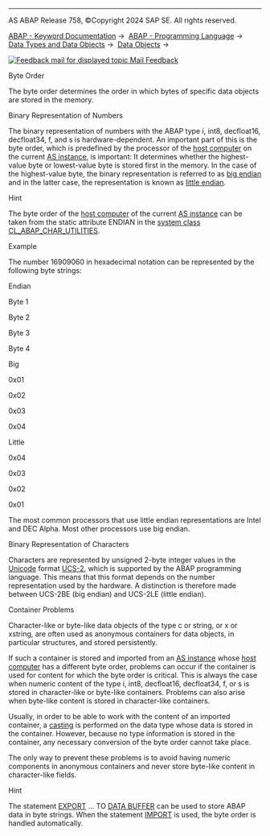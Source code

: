   

* * *

AS ABAP Release 758, ©Copyright 2024 SAP SE. All rights reserved.

[ABAP - Keyword Documentation](https://help.sap.com/doc/abapdocu_758_index_htm/7.58/en-US/abenabap.htm) →  [ABAP - Programming Language](https://help.sap.com/doc/abapdocu_758_index_htm/7.58/en-US/abenabap_reference.htm) →  [Data Types and Data Objects](https://help.sap.com/doc/abapdocu_758_index_htm/7.58/en-US/abentypes_and_objects.htm) →  [Data Objects](https://help.sap.com/doc/abapdocu_758_index_htm/7.58/en-US/abendata_objects.htm) → 

 [![](Mail.gif?object=Mail.gif "Feedback mail for displayed topic") Mail Feedback](mailto:f1_help@sap.com?subject=Feedback%20on%20ABAP%20Documentation&body=Document:%20Byte%20Order%2C%20ABENBYTEORDER%2C%20758%0D%0A%0D%0AError:%0D%0A%0D%0A%0D%0A%0D%0ASuggestion%20for%20improvement:)

Byte Order

The byte order determines the order in which bytes of specific data objects are stored in the memory.

Binary Representation of Numbers   

The binary representation of numbers with the ABAP type i, int8, decfloat16, decfloat34, f, and s is hardware-dependent. An important part of this is the byte order, which is predefined by the processor of the [host computer](https://help.sap.com/doc/abapdocu_758_index_htm/7.58/en-US/abenhost_computer_glosry.htm "Glossary Entry") on the current [AS instance](https://help.sap.com/doc/abapdocu_758_index_htm/7.58/en-US/abenas_instance_glosry.htm "Glossary Entry"), is important: It determines whether the highest-value byte or lowest-value byte is stored first in the memory. In the case of the highest-value byte, the binary representation is referred to as [big endian](https://help.sap.com/doc/abapdocu_758_index_htm/7.58/en-US/abenbig_endian_glosry.htm "Glossary Entry") and in the latter case, the representation is known as [little endian](https://help.sap.com/doc/abapdocu_758_index_htm/7.58/en-US/abenlittle_endian_glosry.htm "Glossary Entry").

Hint

The byte order of the [host computer](https://help.sap.com/doc/abapdocu_758_index_htm/7.58/en-US/abenhost_computer_glosry.htm "Glossary Entry") of the current [AS instance](https://help.sap.com/doc/abapdocu_758_index_htm/7.58/en-US/abenas_instance_glosry.htm "Glossary Entry") can be taken from the static attribute ENDIAN in the [system class](https://help.sap.com/doc/abapdocu_758_index_htm/7.58/en-US/abensystem_class_glosry.htm "Glossary Entry") [CL\_ABAP\_CHAR\_UTILITIES](https://help.sap.com/doc/abapdocu_758_index_htm/7.58/en-US/abencl_abap_char_utilities.htm).

Example

The number 16909060 in hexadecimal notation can be represented by the following byte strings:

Endian

Byte 1

Byte 2

Byte 3

Byte 4

Big

0x01

0x02

0x03

0x04

Little

0x04

0x03

0x02

0x01

The most common processors that use little endian representations are Intel and DEC Alpha. Most other processors use big endian.

Binary Representation of Characters   

Characters are represented by unsigned 2-byte integer values in the [Unicode](https://help.sap.com/doc/abapdocu_758_index_htm/7.58/en-US/abenunicode_glosry.htm "Glossary Entry") format [UCS-2](https://help.sap.com/doc/abapdocu_758_index_htm/7.58/en-US/abenucs2_glosry.htm "Glossary Entry"), which is supported by the ABAP programming language. This means that this format depends on the number representation used by the hardware. A distinction is therefore made between UCS-2BE (big endian) and UCS-2LE (little endian).

Container Problems   

Character-like or byte-like data objects of the type c or string, or x or xstring, are often used as anonymous containers for data objects, in particular structures, and stored persistently.

If such a container is stored and imported from an [AS instance](https://help.sap.com/doc/abapdocu_758_index_htm/7.58/en-US/abenas_instance_glosry.htm "Glossary Entry") whose [host computer](https://help.sap.com/doc/abapdocu_758_index_htm/7.58/en-US/abenhost_computer_glosry.htm "Glossary Entry") has a different byte order, problems can occur if the container is used for content for which the byte order is critical. This is always the case when numeric content of the type i, int8, decfloat16, decfloat34, f, or s is stored in character-like or byte-like containers. Problems can also arise when byte-like content is stored in character-like containers.

Usually, in order to be able to work with the content of an imported container, a [casting](https://help.sap.com/doc/abapdocu_758_index_htm/7.58/en-US/abencast_casting_glosry.htm "Glossary Entry") is performed on the data type whose data is stored in the container. However, because no type information is stored in the container, any necessary conversion of the byte order cannot take place.

The only way to prevent these problems is to avoid having numeric components in anonymous containers and never store byte-like content in character-like fields.

Hint

The statement [EXPORT](https://help.sap.com/doc/abapdocu_758_index_htm/7.58/en-US/abapexport_data_cluster.htm) ... TO [DATA BUFFER](https://help.sap.com/doc/abapdocu_758_index_htm/7.58/en-US/abapexport_data_cluster_medium.htm) can be used to store ABAP data in byte strings. When the statement [IMPORT](https://help.sap.com/doc/abapdocu_758_index_htm/7.58/en-US/abapimport_data_cluster.htm) is used, the byte order is handled automatically.